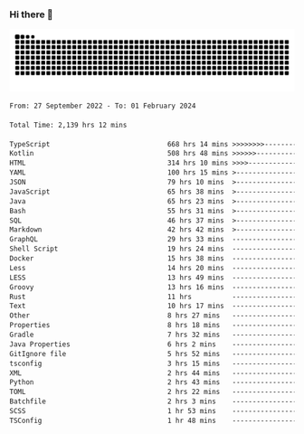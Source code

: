 ### Hi there 👋

<picture>
  <source media="(prefers-color-scheme: dark)" srcset="https://raw.githubusercontent.com/heyline/heyline/output/github-contribution-grid-snake-dark.svg">
  <source media="(prefers-color-scheme: light)" srcset="https://raw.githubusercontent.com/heyline/heyline/output/github-contribution-grid-snake.svg">
  <img alt="github contribution grid snake animation" src="https://raw.githubusercontent.com/heyline/heyline/output/github-contribution-grid-snake.svg">
</picture>

<!--START_SECTION:waka-->

```txt
From: 27 September 2022 - To: 01 February 2024

Total Time: 2,139 hrs 12 mins

TypeScript                             668 hrs 14 mins >>>>>>>>-----------------   31.24 %
Kotlin                                 508 hrs 48 mins >>>>>>-------------------   23.78 %
HTML                                   314 hrs 10 mins >>>>---------------------   14.69 %
YAML                                   100 hrs 15 mins >------------------------   04.69 %
JSON                                   79 hrs 10 mins  >------------------------   03.70 %
JavaScript                             65 hrs 38 mins  >------------------------   03.07 %
Java                                   65 hrs 23 mins  >------------------------   03.06 %
Bash                                   55 hrs 31 mins  >------------------------   02.60 %
SQL                                    46 hrs 37 mins  >------------------------   02.18 %
Markdown                               42 hrs 42 mins  >------------------------   02.00 %
GraphQL                                29 hrs 33 mins  -------------------------   01.38 %
Shell Script                           19 hrs 24 mins  -------------------------   00.91 %
Docker                                 15 hrs 38 mins  -------------------------   00.73 %
Less                                   14 hrs 20 mins  -------------------------   00.67 %
LESS                                   13 hrs 49 mins  -------------------------   00.65 %
Groovy                                 13 hrs 16 mins  -------------------------   00.62 %
Rust                                   11 hrs          -------------------------   00.51 %
Text                                   10 hrs 17 mins  -------------------------   00.48 %
Other                                  8 hrs 27 mins   -------------------------   00.40 %
Properties                             8 hrs 18 mins   -------------------------   00.39 %
Gradle                                 7 hrs 32 mins   -------------------------   00.35 %
Java Properties                        6 hrs 2 mins    -------------------------   00.28 %
GitIgnore file                         5 hrs 52 mins   -------------------------   00.27 %
tsconfig                               3 hrs 15 mins   -------------------------   00.15 %
XML                                    2 hrs 44 mins   -------------------------   00.13 %
Python                                 2 hrs 43 mins   -------------------------   00.13 %
TOML                                   2 hrs 22 mins   -------------------------   00.11 %
Batchfile                              2 hrs 3 mins    -------------------------   00.10 %
SCSS                                   1 hr 53 mins    -------------------------   00.09 %
TSConfig                               1 hr 48 mins    -------------------------   00.08 %
```

<!--END_SECTION:waka-->

